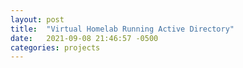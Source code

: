 ```yaml
---
layout: post
title:  "Virtual Homelab Running Active Directory"
date:   2021-09-08 21:46:57 -0500
categories: projects
---
```

<!--break-->
